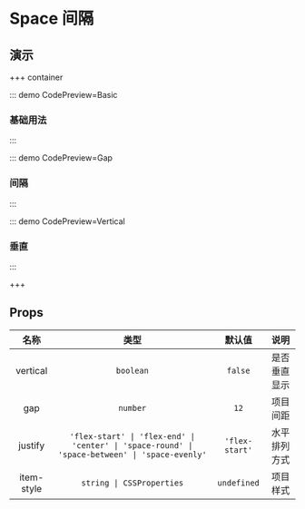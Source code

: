 # Space 间隔

## 演示

+++ container

::: demo CodePreview=Basic

### 基础用法

<Basic />

:::

::: demo CodePreview=Gap

### 间隔

<Gap />

:::

::: demo CodePreview=Vertical

### 垂直

<Vertical />

:::

+++

## Props

|    名称    |                                              类型                                              |     默认值     |     说明     |
| :--------: | :--------------------------------------------------------------------------------------------: | :------------: | :----------: |
|  vertical  |                                           `boolean`                                            |    `false`     | 是否垂直显示 |
|    gap     |                                            `number`                                            |      `12`      |   项目间距   |
|  justify   | `'flex-start' \| 'flex-end' \| 'center' \| 'space-round' \| 'space-between' \| 'space-evenly'` | `'flex-start'` | 水平排列方式 |
| item-style |                                   `string \| CSSProperties`                                    |  `undefined`   |   项目样式   |

